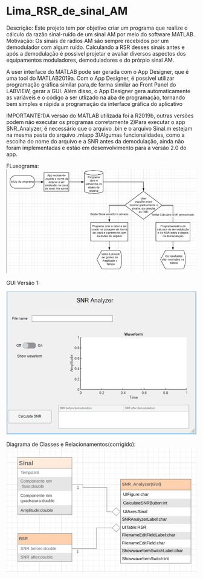 # Lima_RSR_de_sinal_AM
Descrição: Este projeto tem por objetivo criar um programa que realize o cálculo da razão sinal-ruído de um sinal AM por meio do software MATLAB.
Motivação: Os sinais de rádios AM são sempre recebidos por um demodulador com algum ruído. Calculando a RSR desses sinais antes e após a demodulação
é possivel projetar e avaliar diversos aspectos dos equipamentos moduladores, demoduladores e do prórpio sinal AM.

A user interface do MATLAB pode ser gerada com o App Designer, que é uma tool do MATLAB2019a. Com o App Designer, é possivel utilizar programação gráfica similar para,de forma similar ao Front Panel do LABVIEW, gerar a GUI. Além disso, o App Designer gera automaticamente as variáveis e o código a ser utlizado na aba de programação, tornando bem simples e rápida a programação da interface gráfica do aplicativo

IMPORTANTE:1)A versao do MATLAB utilizada foi a R2019b, outras versões podem não executar os programas corretamente
           2)Para executar o app SNR_Analyzer, é necessário que o arquivo .bin e o arquivo Sinal.m estejam na mesma pasta do
           arquivo .mlapp
           3)Algumas funcionalidades, como a escolha do nome do arquivo e a SNR antes da demodulação, ainda não foram implementadas e                estão em desenvolvimento para a versão 2.0 do app.

FLuxograma:
![Fluxograma](https://github.com/PEE-2019-ELO-COM/Lima_RSR_de_sinal_AM/blob/master/Fluxograma%20APP%20SNR.PNG)


GUI Versão 1:

![GUI](https://github.com/PEE-2019-ELO-COM/Lima_RSR_de_sinal_AM/blob/master/GUI%20APP%20SNR.PNG)


Diagrama de Classes e Relacionamentos(corrigido):
![Diagrama corrigido](https://github.com/PEE-2019-ELO-COM/Lima_RSR_de_sinal_AM/blob/master/Diagrama%20de%20Classes%20e%20Relacionamentos(corrigido).PNG)


